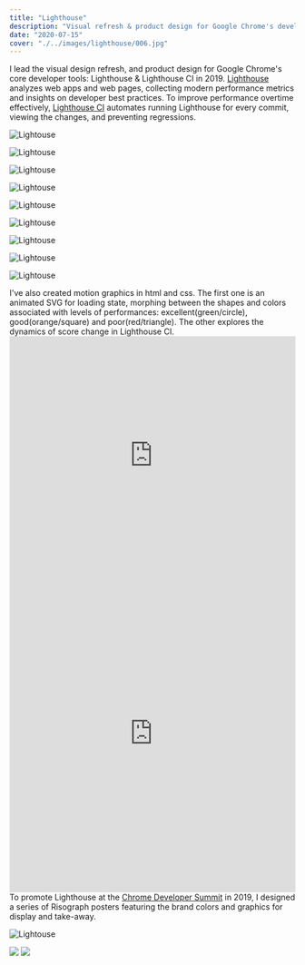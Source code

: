 ```yaml
---
title: "Lighthouse"
description: "Visual refresh & product design for Google Chrome's developer tool"
date: "2020-07-15"
cover: "./../images/lighthouse/006.jpg"
---
```


<div class="text">I lead the visual design refresh, and product design for Google Chrome's core developer tools: Lighthouse & Lighthouse CI in 2019. <a href="https://developers.google.com/web/tools/lighthouse" target="_blank">Lighthouse</a> analyzes web apps and web pages, collecting modern performance metrics and insights on developer best practices. To improve performance overtime effectively, <a href="https://github.com/GoogleChrome/lighthouse-ci" target="_blank">Lighthouse CI</a> automates running Lighthouse for every commit, viewing the changes, and preventing regressions.</div>

![Lightouse](./../images/lighthouse/001.png)

![Lightouse](./../images/lighthouse/103.png)

![Lightouse](./../images/lighthouse/101.png)

![Lightouse](./../images/lighthouse/210.png)

![Lightouse](./../images/lighthouse/211.png)

![Lightouse](./../images/lighthouse/300.png)

![Lightouse](./../images/lighthouse/400.png)

![Lightouse](./../images/lighthouse/402.png)

![Lightouse](./../images/lighthouse/403.png)


<div class="text">I've also created motion graphics in html and css. The first one is an animated SVG for loading state, morphing between the shapes and colors associated with levels of performances: excellent(green/circle), good(orange/square) and poor(red/triangle). The other explores the dynamics of score change in Lighthouse CI.</div>

<div class="video">
<div class="glitch-embed-wrap" style="height: 420px; width: 100%;">
  <iframe
    src="https://glitch.com/embed/#!/embed/lh-loader?path=index.html&previewSize=100&attributionHidden=true&sidebarCollapsed=true"
    title="lh-loader on Glitch"
    allow="geolocation; microphone; camera; midi; vr; encrypted-media"
    style="height: 100%; width: 100%; border: 0;">
  </iframe>
</div>
</div>

<div class="video">
<div class="glitch-embed-wrap" style="height: 560px; width: 100%;">
  <iframe
    src="https://glitch.com/embed/#!/embed/ci-graph?path=style.css&previewSize=100&attributionHidden=true&sidebarCollapsed=true"
    title="ci-graph on Glitch"
    allow="geolocation; microphone; camera; midi; vr; encrypted-media"
    style="height: 100%; width: 100%; border: 0;">
  </iframe>
</div>
</div>

<!-- <div class="row">
  <img src="./../images/lighthouse/007.jpg" />
  <img src="./../images/lighthouse/008.jpg" />
</div> -->

<div class="text">To promote Lighthouse at the <a href="https://developer.chrome.com/devsummit/" target="_blank">Chrome Developer Summit</a> in 2019, I designed a series of Risograph posters featuring the brand colors and graphics for display and take-away.</div>

![Lightouse](./../images/lighthouse/006.jpg)

<div class="row">
  <img src="./../images/lighthouse/003.jpg" />
  <img src="./../images/lighthouse/002.jpg" />
</div>
